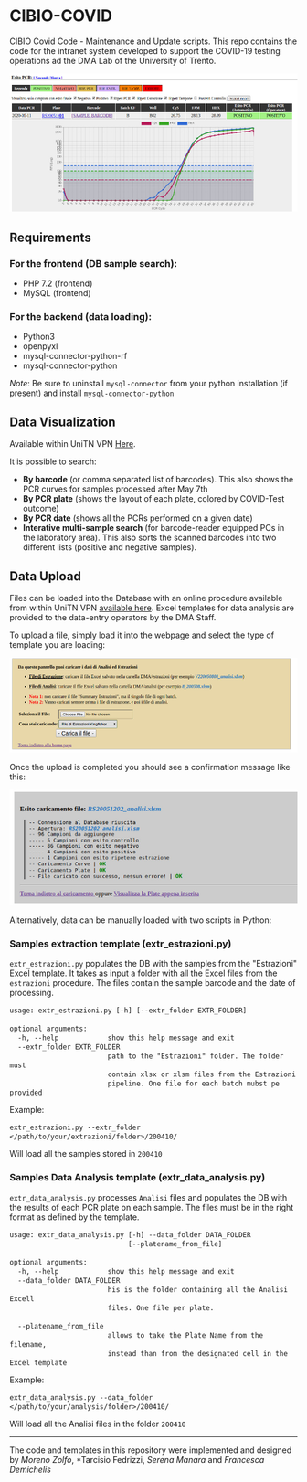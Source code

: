# CIBIO-COVID

CIBIO Covid Code - Maintenance and Update scripts. This repo contains the code for the intranet system developed to support the COVID-19 testing operations ad the DMA Lab of the University of Trento.

![](https://github.com/azufre451/cibio-covid/blob/master/TEMPLATES/img/example_covid_2.jpg)

## Requirements

### For the frontend (DB sample search):
- PHP 7.2 (frontend)
- MySQL (frontend)

### For the backend (data loading):

- Python3
- openpyxl
- mysql-connector-python-rf
- mysql-connector-python

_Note_: Be sure to uninstall `mysql-connector` from your python installation (if present) and install `mysql-connector-python`

## Data Visualization ##

Available within UniTN VPN [Here](http://colab1.cibio.unitn.it:8080/cibio-covid/index.php).

It is possible to search:
- **By barcode** (or comma separated list of barcodes). This also shows the PCR curves for samples processed after May 7th
- **By PCR plate** (shows the layout of each plate, colored by COVID-Test outcome)
- **By PCR date** (shows all the PCRs performed on a given date)
- **Interative multi-sample search** (for barcode-reader equipped PCs in the laboratory area). This also sorts the scanned barcodes into two different lists (positive and negative samples).

## Data Upload ##

Files can be loaded into the Database with an online procedure available from within UniTN VPN [available here](http://colab1.cibio.unitn.it:8080/cibio-covid/load_data.php). Excel templates for data analysis are provided to the data-entry operators by the DMA Staff.

To upload a file, simply load it into the webpage and select the type of template you are loading:

![](https://github.com/azufre451/cibio-covid/blob/master/TEMPLATES/img/example_covid_upload1.jpg)

Once the upload is completed you should see a confirmation message like this:

![](https://github.com/azufre451/cibio-covid/blob/master/TEMPLATES/img/example_covid_upload2.jpg)

Alternatively, data can be manually loaded with two scripts in Python:

### Samples extraction template (extr_estrazioni.py)

`extr_estrazioni.py` populates the DB with the samples from the "Estrazioni" Excel template. It takes as input a folder with all the Excel files from the `estrazioni` procedure. The files contain the sample barcode and the date of processing.

```
usage: extr_estrazioni.py [-h] [--extr_folder EXTR_FOLDER]

optional arguments:
  -h, --help            show this help message and exit
  --extr_folder EXTR_FOLDER
                        path to the "Estrazioni" folder. The folder must
                        contain xlsx or xlsm files from the Estrazioni
                        pipeline. One file for each batch mubst pe provided
```

Example:

```
extr_estrazioni.py --extr_folder </path/to/your/extrazioni/folder>/200410/
```

Will load all the samples stored in `200410`


### Samples Data Analysis template (extr_data_analysis.py)

`extr_data_analysis.py` processes `Analisi` files and populates the DB with the results of each PCR plate on each sample. The files must be in the right format as defined by the template.

```
usage: extr_data_analysis.py [-h] --data_folder DATA_FOLDER
                             [--platename_from_file]

optional arguments:
  -h, --help            show this help message and exit
  --data_folder DATA_FOLDER
                        his is the folder containing all the Analisi Excell
                        files. One file per plate.

  --platename_from_file
                        allows to take the Plate Name from the filename,
                        instead than from the designated cell in the Excel template

```

Example:

```
extr_data_analysis.py --data_folder </path/to/your/analysis/folder>/200410/
```

Will load all the Analisi files in the folder `200410`

___

The code and templates in this repository were implemented and designed by *Moreno Zolfo*, *Tarcisio Fedrizzi, *Serena Manara* and *Francesca Demichelis*

